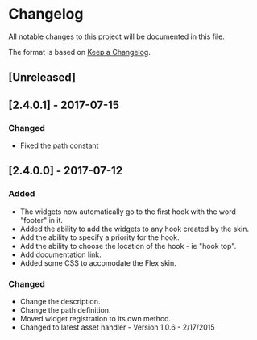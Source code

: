 # Changelog
All notable changes to this project will be documented in this file.

The format is based on [Keep a Changelog](http://keepachangelog.com/en/1.0.0/).

## [Unreleased]

## [2.4.0.1] - 2017-07-15
### Changed
- Fixed the path constant

## [2.4.0.0] - 2017-07-12
### Added
- The widgets now automatically go to the first hook with the word "footer" in it.
- Added the ability to add the widgets to any hook created by the skin.
- Add the ability to specify a priority for the hook.
- Add the ability to choose the location of the hook - ie "hook top".
- Add documentation link.
- Added some CSS to accomodate the Flex skin.

### Changed
- Change the description.
- Change the path definition.
- Moved widget registration to its own method.
- Changed to latest asset handler - Version 1.0.6 - 2/17/2015 
